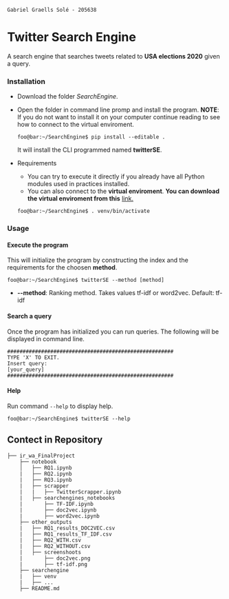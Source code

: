 ```
Gabriel Graells Solé - 205638 
```


# Twitter Search Engine
A search engine that searches tweets related to **USA elections 2020** given a query.

### Installation
* Download the folder *SearchEngine*.

* Open the folder in command line promp and install the program. **NOTE**: If you do not want to install it on your computer continue reading to see how to connect to the virtual enviroment.
  ```console
  foo@bar:~/SearchEngine$ pip install --editable .
  ```
  It will install the CLI programmed named **twitterSE**.

* Requirements
  * You can try to execute it directly if you already have all Python modules used in practices installed.
  * You can also connect to the **virtual enviroment**. **You can download the virtual enviroment from this** [link.](https://drive.google.com/file/d/198Qk3eSxJ2LyHh0sVaxUBFqFesWj0RrC/view?usp=sharing)
  ```console
  foo@bar:~/SearchEngine$ . venv/bin/activate 
  ```

### Usage
#### Execute the program

This will initialize the program by constructing the index and the requirements for the choosen **method**.
````console
foo@bar:~/SearchEngine$ twitterSE --method [method]
````
* **--method**: Ranking method. Takes values tf-idf or word2vec. Default: tf-idf

#### Search a query
Once the program has initialized you can run queries. The following will be displayed in command line.
```
######################################################
TYPE 'X' TO EXIT.
Insert query:
[your_query]
######################################################
```


#### Help
Run command `--help` to display help.
````console
foo@bar:~/SearchEngine$ twitterSE --help
````

## Contect in Repository
```
├── ir_wa_FinalProject
    ├── notebook
    │   ├── RQ1.ipynb
    |   ├── RQ2.ipynb
    |   ├── RQ3.ipynb
    |   ├── scrapper
    |   |   ├── TwitterScrapper.ipynb
    |   ├── searchengines_notebooks
    |       ├── TF-IDF.ipynb
    |       ├── doc2vec.ipynb
    |       ├── word2vec.ipynb
    ├── other_outputs
    |   ├── RQ1_results_DOC2VEC.csv
    |   ├── RQ1_results_TF_IDF.csv
    |   ├── RQ2_WITH.csv
    |   ├── RQ2_WITHOUT.csv
    |   ├── screenshoots
    |       ├── doc2vec.png
    |       ├── tf-idf.png
    ├── searchengine
    |   ├── venv
    |   ├── ...
    ├── README.md
```
